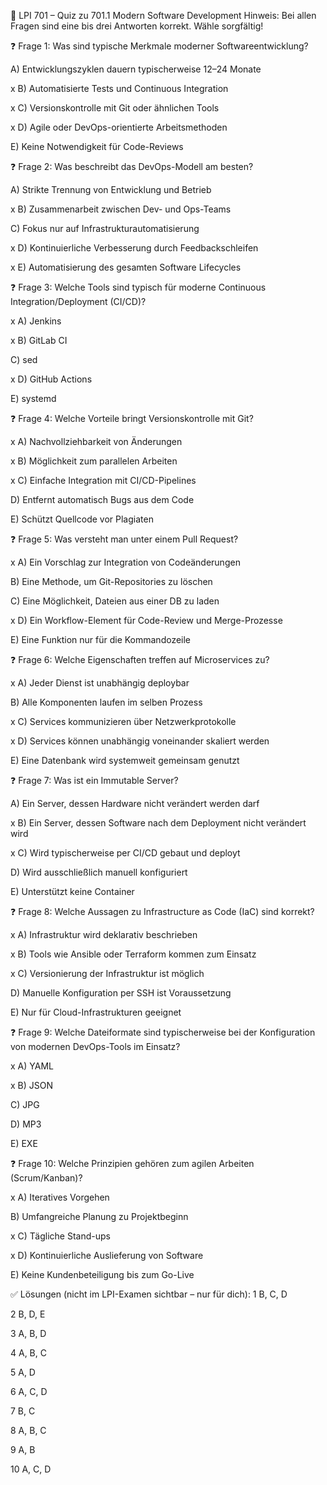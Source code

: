 📘 LPI 701 – Quiz zu 701.1 Modern Software Development
Hinweis: Bei allen Fragen sind eine bis drei Antworten korrekt. Wähle sorgfältig!

❓ Frage 1:
Was sind typische Merkmale moderner Softwareentwicklung?

 A) Entwicklungszyklen dauern typischerweise 12–24 Monate

x B) Automatisierte Tests und Continuous Integration

x C) Versionskontrolle mit Git oder ähnlichen Tools

x D) Agile oder DevOps-orientierte Arbeitsmethoden

 E) Keine Notwendigkeit für Code-Reviews

❓ Frage 2:
Was beschreibt das DevOps-Modell am besten?

 A) Strikte Trennung von Entwicklung und Betrieb

x B) Zusammenarbeit zwischen Dev- und Ops-Teams

 C) Fokus nur auf Infrastrukturautomatisierung

x D) Kontinuierliche Verbesserung durch Feedbackschleifen

x E) Automatisierung des gesamten Software Lifecycles

❓ Frage 3:
Welche Tools sind typisch für moderne Continuous Integration/Deployment (CI/CD)?

x A) Jenkins

x B) GitLab CI

 C) sed

x D) GitHub Actions

 E) systemd

❓ Frage 4:
Welche Vorteile bringt Versionskontrolle mit Git?

x A) Nachvollziehbarkeit von Änderungen

x B) Möglichkeit zum parallelen Arbeiten

x C) Einfache Integration mit CI/CD-Pipelines

 D) Entfernt automatisch Bugs aus dem Code

 E) Schützt Quellcode vor Plagiaten

❓ Frage 5:
Was versteht man unter einem Pull Request?

x A) Ein Vorschlag zur Integration von Codeänderungen

 B) Eine Methode, um Git-Repositories zu löschen

 C) Eine Möglichkeit, Dateien aus einer DB zu laden

x D) Ein Workflow-Element für Code-Review und Merge-Prozesse

 E) Eine Funktion nur für die Kommandozeile

❓ Frage 6:
Welche Eigenschaften treffen auf Microservices zu?

x A) Jeder Dienst ist unabhängig deploybar

 B) Alle Komponenten laufen im selben Prozess

x C) Services kommunizieren über Netzwerkprotokolle

x D) Services können unabhängig voneinander skaliert werden

 E) Eine Datenbank wird systemweit gemeinsam genutzt

❓ Frage 7:
Was ist ein Immutable Server?

 A) Ein Server, dessen Hardware nicht verändert werden darf

x B) Ein Server, dessen Software nach dem Deployment nicht verändert wird

x C) Wird typischerweise per CI/CD gebaut und deployt

 D) Wird ausschließlich manuell konfiguriert

 E) Unterstützt keine Container

❓ Frage 8:
Welche Aussagen zu Infrastructure as Code (IaC) sind korrekt?

x A) Infrastruktur wird deklarativ beschrieben

x B) Tools wie Ansible oder Terraform kommen zum Einsatz

x C) Versionierung der Infrastruktur ist möglich

 D) Manuelle Konfiguration per SSH ist Voraussetzung

 E) Nur für Cloud-Infrastrukturen geeignet

❓ Frage 9:
Welche Dateiformate sind typischerweise bei der Konfiguration von modernen DevOps-Tools im Einsatz?

x A) YAML

x B) JSON

 C) JPG

 D) MP3

 E) EXE

❓ Frage 10:
Welche Prinzipien gehören zum agilen Arbeiten (Scrum/Kanban)?

x A) Iteratives Vorgehen

 B) Umfangreiche Planung zu Projektbeginn

x C) Tägliche Stand-ups

x D) Kontinuierliche Auslieferung von Software

 E) Keine Kundenbeteiligung bis zum Go-Live

✅ Lösungen (nicht im LPI-Examen sichtbar – nur für dich):
1 B, C, D

2 B, D, E

3 A, B, D

4 A, B, C

5 A, D

6 A, C, D

7 B, C

8 A, B, C

9 A, B

10 A, C, D